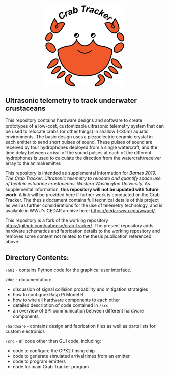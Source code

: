 <p align="center">
<img src="https://github.com/31337H4X0R/crab-tracker/blob/master/doc/PrototypeSetup/graphics/ct-logo.png" alt="drawing" width="250"/>

## Ultrasonic telemetry to track underwater crustaceans
</p>

This repository contains hardware designs and software to create prototypes of a low-cost, customizable ultrasonic telemetry system that can be used to relocate crabs (or other things) in shallow (<30m) aquatic environments. The basic design uses a piezoelectric ceramic crystal in each emitter to send short pulses of sound. These pulses of sound are received by four hydrophones deployed from a single watercraft, and the time delay between arrival of the sound pulses at each of the different hydrophones is used to calculate the direction from the watercraft/receiver array to the animal/emitter.

This repository is intended as supplemental information for *Barnes 2019. The Crab Tracker: Ultrasonic telemetry to relocate and quantify space use of benthic estuarine crustaceans. Western Washington University.* As supplemental information, **this repository will not be updated with future work**. A link will be provided here if further work is conducted on the Crab Tracker. The thesis document contains full technical details of this project as well as further considerations for the use of telemetry technology, and is available in WWU's CEDAR archive here: https://cedar.wwu.edu/wwuet/.

This repository is a fork of the working repository https://github.com/cabeese/crab-tracker/. The present repository adds hardware schematics and fabrication details to the working repository and removes some content not related to the thesis publication referenced above.

## Directory Contents:
`/GUI` - contains Python code for the graphical user interface.

`/doc` - documentation: 
* discussion of signal collision probability and mitigation strategies
* how to configure Rasp Pi Model B
* how to wire all hardware components to each other
* detailed description of code contained in `/src`
* an overview of SPI communication between different hardware components

`/hardware` - contains design and fabrication files as well as parts lists for custom electronics

`/src` - all code other than GUI code, including:
* code to configure the GPX2 timing chip
* code to generate simulated arrival times from an emitter
* code to program emitters
* code for main Crab Tracker program
